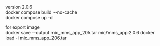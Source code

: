 version 2.0.6\
docker compose build --no-cache\
docker compose up -d

for export image\
docker save --output mic_mms_app_205.tar mic/mms_app:2.0.6 
docker load -i mic_mms_app_206.tar